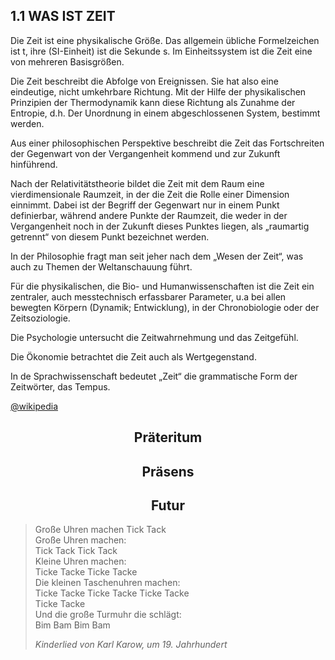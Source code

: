 ## 1.1 WAS IST ZEIT

Die Zeit ist eine physikalische Größe. Das allgemein übliche Formelzeichen ist t, ihre (SI-Einheit) ist die Sekunde s. Im Einheitssystem ist die Zeit eine von mehreren Basisgrößen.

Die Zeit beschreibt die Abfolge von Ereignissen. Sie hat
also eine eindeutige, nicht umkehrbare Richtung. Mit der Hilfe der physikalischen Prinzipien der Thermodynamik kann diese Richtung als Zunahme der Entropie, d.h. Der Unordnung in einem
abgeschlossenen System, bestimmt werden.

Aus einer philosophischen Perspektive beschreibt die Zeit das Fortschreiten der Gegenwart von der Vergangenheit kommend und zur Zukunft hinführend.

Nach der Relativitätstheorie bildet die Zeit mit dem Raum eine vierdimensionale Raumzeit, in der die Zeit die Rolle einer Dimension einnimmt. Dabei ist der Begriff der Gegenwart nur in einem Punkt definierbar, während andere Punkte der Raumzeit,
die weder in der Vergangenheit noch in der Zukunft dieses Punktes liegen, als „raumartig getrennt“ von diesem Punkt bezeichnet werden.

In der Philosophie fragt man seit jeher nach dem
„Wesen der Zeit“, was auch zu Themen der Weltanschauung führt.

Für die physikalischen, die Bio- und Humanwissenschaften ist die Zeit ein zentraler, auch messtechnisch erfassbarer Parameter, u.a bei allen bewegten Körpern (Dynamik; Entwicklung), in der Chronobiologie oder der Zeitsoziologie.

Die Psychologie untersucht die Zeitwahrnehmung und das Zeitgefühl.

Die Ökonomie betrachtet die Zeit auch als Wertgegenstand.

In de Sprachwissenschaft bedeutet „Zeit“ die grammatische Form der Zeitwörter, das Tempus.

[@wikipedia](https://de.wikipedia.org/wiki/Zeit)

<center>

## Präteritum
## Präsens
## Futur

</center>


> Große Uhren machen Tick Tack <br>
> Große Uhren machen:<br>
> Tick Tack Tick Tack<br>
> Kleine Uhren machen:<br>
> Ticke Tacke Ticke Tacke<br>
> Die kleinen Taschenuhren machen:<br>
> Ticke Tacke Ticke Tacke Ticke Tacke<br>
> Ticke Tacke<br>
> Und die große Turmuhr die schlägt:<br>
> Bim Bam Bim Bam<br>
>
> *Kinderlied von Karl Karow, um 19. Jahrhundert*
